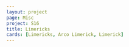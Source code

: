 ```yaml
---
layout: project
page: Misc
project: S16
title: Limericks
cards: [Limericks, Arco Limerick, Limerick]
---
```

